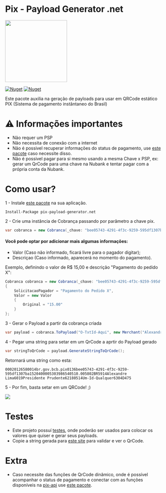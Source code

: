 # Pix - Payload Generator .net

<img width='200' src='https://user-images.githubusercontent.com/5353685/101644586-233eb080-3a14-11eb-9cec-2172586abfde.png'/>

[![Nuget](https://img.shields.io/nuget/dt/pix-payload-generator.net)](https://www.nuget.org/packages/pix-payload-generator.net)
[![Nuget](https://img.shields.io/nuget/v/pix-payload-generator.net)](https://www.nuget.org/packages/pix-payload-generator.net)

Este pacote auxilia na geração de payloads para usar em QRCode estático PIX (Sistema de pagamento instântaneo do Brasil)

# ⚠ Informações importantes
- Não requer um PSP
- Não necessita de conexão com a internet
- Não é possivel recuperar informações do status de pagamento, use [este pacote](https://github.com/alexandresanlim/pix-dynamic-payload-generator.net) caso necessite disso.
- Não é possivel pagar para si mesmo usando a mesma Chave x PSP, ex: gerar um QrCode para uma chave na Nubank e tentar pagar com a própria conta da Nubank.

# Como usar?

1 - Instale [este pacote](https://www.nuget.org/packages/pix-payload-generator.net) na sua aplicação.
```
Install-Package pix-payload-generator.net
```

2 - Crie uma instância de Cobrança passando por parâmetro a chave pix.

```csharp
var cobranca = new Cobranca(_chave: "bee05743-4291-4f3c-9259-595df1307ba1");
```

#### Você pode optar por adicionar mais algumas informações:
- Valor (Caso não informado, ficará livre para o pagador digitar);
- Descriçao (Caso informado, aparecerá no momento do pagamento).

Exemplo, definindo o valor de R$ 15,00 e descrição "Pagamento do pedido X":
```csharp
Cobranca cobranca = new Cobranca(_chave: "bee05743-4291-4f3c-9259-595df1307ba1")
{
    SolicitacaoPagador = "Pagamento do Pedido X",
    Valor = new Valor
    {
        Original = "15.00"
    }
};

```

3 - Gerar o Payload a partir da cobrança criada
```csharp
var payload = cobranca.ToPayload("O-TxtId-Aqui", new Merchant("Alexandre Sanlim", "Presidente Prudente"));
```

4 - Pegar uma string para setar em um QrCode a aprtir do Payload gerado


```csharp
var stringToQrCode = payload.GenerateStringToQrCode();
```

Retornará uma string como esta:

```
00020126580014br.gov.bcb.pix0136bee05743-4291-4f3c-9259-595df1307ba1520400005303986540510.005802BR5914Alexandre Lima6019Presidente Prudente62180514Um-Id-Qualquer6304D475
```

5 - Por fim, basta setar em um QRCode! ;)

<img src='https://dyn-qrcode.vercel.app/api?url=00020126580014br.gov.bcb.pix0136bee05743-4291-4f3c-9259-595df1307ba1520400005303986540510.005802BR5914Alexandre%20Lima6019Presidente%20Prudente62180514Um-Id-Qualquer6304D475' />

# Testes
- Este projeto possuí [testes](https://github.com/alexandresanlim/pix-payload-generator.net/blob/master/pix-payload-generator.net-test/UnitTest1.cs), onde poderão ser usados para colocar os valores que quiser e gerar seus payloads. 
- Copie a string gerada para [este site](https://pix.nascent.com.br/tools/pix-qr-decoder/) para validar e ver o QrCode.

# Extra
- Caso necessite das funções de QrCode dinâmico, onde é possível acompanhar o status de pagamento e conectar com as funções disponíveis na [pix-api](https://bacen.github.io/pix-api/) use [este pacote](https://github.com/alexandresanlim/pix-dynamic-payload-generator.net).

